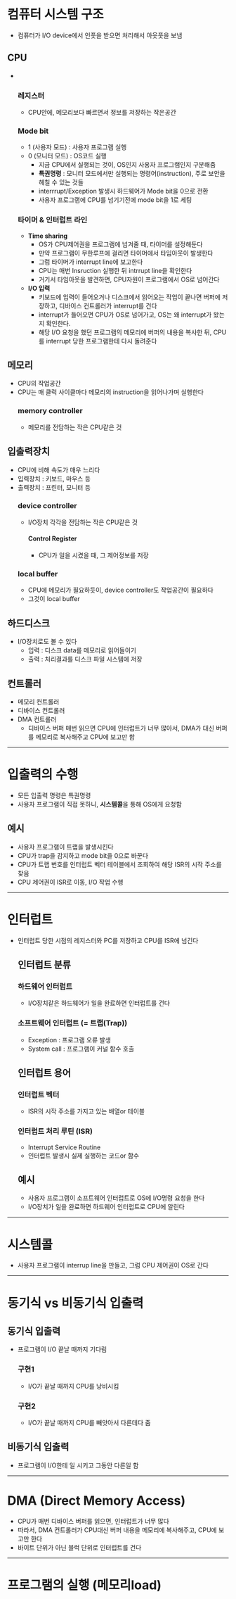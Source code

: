 # 컴퓨터 시스템 구조
- 컴퓨터가 I/O device에서 인풋을 받으면 처리해서 아웃풋을 보냄
## CPU
- 　
  ### 레지스터
  - CPU안에, 메모리보다 빠르면서 정보를 저장하는 작은공간
  ### Mode bit
  - 1 (사용자 모드) : 사용자 프로그램 실행
  - 0 (모니터 모드) : OS코드 실행
    - 지금 CPU에서 실행되는 것이, OS인지 사용자 프로그램인지 구분해줌
    - **특권명령** : 모니터 모드에서만 실행되는 명령어(instruction), 주로 보안을 헤칠 수 있는 것들
    - interrrupt/Exception 발생시 하드웨어가 Mode bit을 0으로 전환
    - 사용자 프로그램에 CPU를 넘기기전에 mode bit을 1로 세팅
  ### 타이머 & 인터럽트 라인
  - **Time sharing**
    - OS가 CPU제어권을 프로그램에 넘겨줄 때, 타이머를 설정해둔다
    - 만약 프로그램이 무한루프에 걸리면 타이머에서 타임아웃이 발생한다
    - 그럼 타이머가 interrupt line에 보고한다
    - CPU는 매번 Insruction 실행한 뒤 intrrupt line을 확인한다
    - 거기서 타임아웃을 발견하면, CPU자원이 프로그램에서 OS로 넘어간다
  - **I/O 입력**
    - 키보드에 입력이 들어오거나 디스크에서 읽어오는 작업이 끝나면 버퍼에 저장하고, 디바이스 컨트롤러가 interrupt를 건다
    - interrupt가 들어오면 CPU가 OS로 넘어가고, OS는 왜 interrupt가 왔는지 확인한다.
    - 해당 I/O 요청을 했던 프로그램의 메모리에 버퍼의 내용을 복사한 뒤, CPU를 interrupt 당한 프로그램한테 다시 돌려준다
## 메모리
- CPU의 작업공간
- CPU는 매 클럭 사이클마다 메모리의 instruction을 읽어나가며 실행한다
  ### memory controller
  - 메모리를 전담하는 작은 CPU같은 것
## 입출력장치
- CPU에 비해 속도가 매우 느리다
- 입력장치 : 키보드, 마우스 등
- 출력장치 : 프린터, 모니터 등
  ### device controller
  - I/O장치 각각을 전담하는 작은 CPU같은 것
    #### Control Register
    - CPU가 일을 시켰을 때, 그 제어정보를 저장
  ### local buffer
  - CPU에 메모리가 필요하듯이, device controller도 작업공간이 필요하다
  - 그것이 local buffer
## 하드디스크
- I/O장치로도 볼 수 있다
  - 입력 : 디스크 data를 메모리로 읽어들이기
  - 출력 : 처리결과를 디스크 파일 시스템에 저장
## 컨트롤러
- 메모리 컨트롤러
- 디바이스 컨트롤러
- DMA 컨트롤러
  - 디바이스 버퍼 매번 읽으면 CPU에 인터럽트가 너무 많아서, DMA가 대신 버퍼를 메모리로 복사해주고 CPU에 보고만 함
 
---

# 입출력의 수행
 - 모든 입출력 명령은 특권명령
 - 사용자 프로그램이 직접 못하니, **시스템콜**을 통해 OS에게 요청함
## 예시
- 사용자 프로그램이 트랩을 발생시킨다
- CPU가 trap을 감지하고 mode bit을 0으로 바꾼다
- CPU가 트랩 번호를 인터럽트 벡터 테이블에서 조회하여 해당 ISR의 시작 주소를 찾음
- CPU 제어권이 ISR로 이동, I/O 작업 수행

---

# 인터럽트
- 인터럽트 당한 시점의 레지스터와 PC를 저장하고 CPU를 ISR에 넘긴다
  ## 인터럽트 분류
    ### 하드웨어 인터럽트
    - I/O장치같은 하드웨어가 일을 완료하면 인터럽트를 건다
    ### 소프트웨어 인터럽트 (= 트랩(Trap))
    - Exception : 프로그램 오류 발생
    - System call : 프로그램이 커널 함수 호출
  ## 인터럽트 용어
    ### 인터럽트 벡터
    - ISR의 시작 주소를 가지고 있는 배열or 테이블
    ### 인터럽트 처리 루틴 (ISR)
    - Interrupt Service Routine
    - 인터럽트 발생시 실제 실행하는 코드or 함수
  ## 예시
  - 사용자 프로그램이 소프트웨어 인터럽트로 OS에 I/O명령 요청을 한다
  - I/O장치가 일을 완료하면 하드웨어 인터럽트로 CPU에 알린다

 ---
  
# 시스템콜
- 사용자 프로그램이 interrup line을 만들고, 그럼 CPU 제어권이 OS로 간다

---

# 동기식 vs 비동기식 입출력
## 동기식 입출력
- 프로그램이 I/O 끝날 때까지 기다림
  ### 구현1
  - I/O가 끝날 때까지 CPU를 낭비시킴
  ### 구현2
  - I/O가 끝날 때까지 CPU를 빼앗아서 다른데다 줌
## 비동기식 입출력
- 프로그램이 I/O한테 일 시키고 그동안 다른일 함

---

# DMA (Direct Memory Access)
- CPU가 매번 디바이스 버퍼를 읽으면, 인터럽트가 너무 많다
- 따라서, DMA 컨트롤러가 CPU대신 버퍼 내용을 메모리에 복사해주고, CPU에 보고만 한다
- 바이트 단위가 아닌 블럭 단위로 인터럽트를 건다

---

# 프로그램의 실행 (메모리load)
